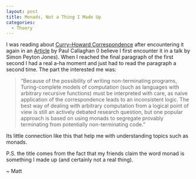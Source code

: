 ```yaml
---
layout: post
title: Monads, Not a Thing I Made Up
categories:
  - Thoery
---
```


I was reading about [Curry–Howard Correspondence](http://en.wikipedia.org/wiki/Curry%E2%80%93Howard_correspondence) after encountering it again in an [Article](http://pragprog.com/magazines/2012-09/thinking-functionally-with-haskell) by Paul Callaghan (I believe I first encounter it in a talk by Simon Peyton Jones). When I reached the final paragraph of the first second I had a real a-ha moment and just had to read the paragraph a second time.  The part the interested me was:

> “Because of the possibility of writing non-terminating programs, Turing-complete models of computation (such as languages with arbitrary recursive functions) must be interpreted with care, as naive application of the correspondence leads to an inconsistent logic. The best way of dealing with arbitrary computation from a logical point of view is still an actively debated research question, but one popular approach is based on using monads to segregate provably terminating from potentially non-terminating code.”

Its little connection like this that help me with understanding topics such as monads.

P.S. the title comes from the fact that my friends claim the word monad is something I made up (and certainly not a real thing).

~ Matt
